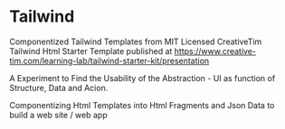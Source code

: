 # Tailwind

 Componentized Tailwind Templates from MIT Licensed CreativeTim Tailwind Html Starter Template published at https://www.creative-tim.com/learning-lab/tailwind-starter-kit/presentation

A Experiment to Find the Usability of the Abstraction - UI as function of Structure, Data and Acion.

Componentizing Html Templates into Html Fragments and Json Data to build a web site / web app